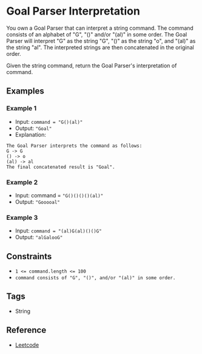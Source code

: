 # Goal Parser Interpretation

You own a Goal Parser that can interpret a string command. The command consists
of an alphabet of "G", "()" and/or "(al)" in some order. The Goal Parser will
interpret "G" as the string "G", "()" as the string "o", and "(al)" as the
string "al". The interpreted strings are then concatenated in the original
order.

Given the string command, return the Goal Parser's interpretation of command.

## Examples
### Example 1

- Input: `command = "G()(al)"`
- Output: `"Goal"`
- Explanation:
```
The Goal Parser interprets the command as follows:
G -> G
() -> o
(al) -> al
The final concatenated result is "Goal".
```

### Example 2
- Input: command = `"G()()()()(al)"`
- Output: `"Gooooal"`

### Example 3

- Input: `command = "(al)G(al)()()G"`
- Output: `"alGalooG"`


## Constraints

- `1 <= command.length <= 100`
- `command consists of "G", "()", and/or "(al)" in some order.`

## Tags
- String

## Reference
- [Leetcode](https://leetcode.com/problems/goal-parser-interpretation/)
